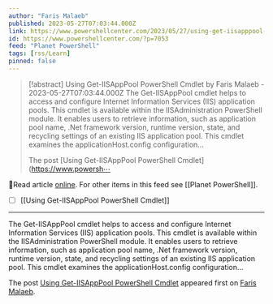 ```yaml
---
author: "Faris Malaeb"
published: 2023-05-27T07:03:44.000Z
link: https://www.powershellcenter.com/2023/05/27/using-get-iisapppool-powershell-cmdlet/
id: https://www.powershellcenter.com/?p=7053
feed: "Planet PowerShell"
tags: [rss/Learn]
pinned: false
---
```

> [!abstract] Using Get-IISAppPool PowerShell Cmdlet by Faris Malaeb - 2023-05-27T07:03:44.000Z
> The Get-IISAppPool cmdlet helps to access and configure Internet Information Services (IIS) application pools. This cmdlet is available within the IISAdministration PowerShell module. It enables users to retrieve information, such as application pool name, .Net framework version, runtime version, state, and recycling settings of an existing IIS application pool. This cmdlet examines the applicationHost.config configuration...
> 
> The post [Using Get-IISAppPool PowerShell Cmdlet](https://www.powersh⋯

🔗Read article [online](https://www.powershellcenter.com/2023/05/27/using-get-iisapppool-powershell-cmdlet/). For other items in this feed see [[Planet PowerShell]].

- [ ] [[Using Get-IISAppPool PowerShell Cmdlet]]
- - -
The Get-IISAppPool cmdlet helps to access and configure Internet Information Services (IIS) application pools. This cmdlet is available within the IISAdministration PowerShell module. It enables users to retrieve information, such as application pool name, .Net framework version, runtime version, state, and recycling settings of an existing IIS application pool. This cmdlet examines the applicationHost.config configuration...

The post [Using Get-IISAppPool PowerShell Cmdlet](https://www.powershellcenter.com/2023/05/27/using-get-iisapppool-powershell-cmdlet/) appeared first on [Faris Malaeb](https://www.powershellcenter.com).
